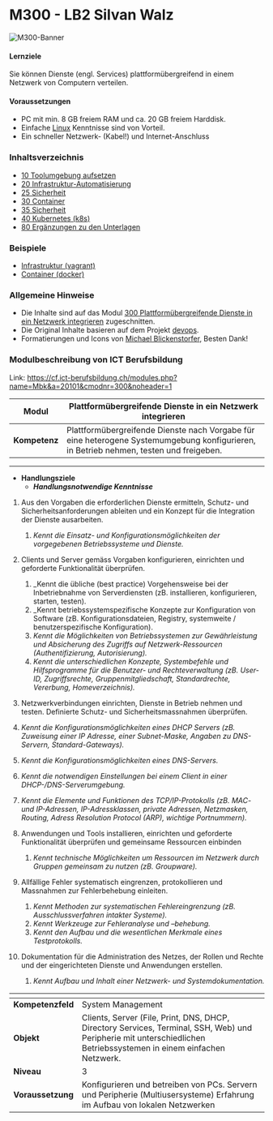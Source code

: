 # M300 - LB2 Silvan Walz

![M300-Banner](images/Banner_M300_GitHub-Repository.png)

#### Lernziele

Sie können Dienste (engl. Services) plattformübergreifend in einem Netzwerk von Computern verteilen.

#### Voraussetzungen

* PC mit min. 8 GB freiem RAM und ca. 20 GB freiem Harddisk.
* Einfache [Linux](80-Ergaenzungen/) Kenntnisse sind von Vorteil.
* Ein schneller Netzwerk- (Kabel!) und Internet-Anschluss

### Inhaltsverzeichnis

* [10 Toolumgebung aufsetzen](10-Toolumgebung/)
* [20 Infrastruktur-Automatisierung](20-Infrastruktur/)
* [25 Sicherheit](25-Sicherheit/)
* [30 Container](30-Container/)
* [35 Sicherheit](35-Sicherheit/)
* [40 Kubernetes (k8s)](40-Kubernetes/)
* [80 Ergänzungen zu den Unterlagen](80-Ergaenzungen/)

### Beispiele

* [Infrastruktur (vagrant)](vagrant/)
* [Container (docker)](docker/)

### Allgemeine Hinweise

* Die Inhalte sind auf das Modul [300 Plattformübergreifende Dienste in ein Netzwerk integrieren](https://cf.ict-berufsbildung.ch/modules.php?name=Mbk&a=20101&cmodnr=300&noheader=1) zugeschnitten.
* Die Original Inhalte basieren auf dem Projekt [devops](https://github.com/mc-b/devops).
* Formatierungen und Icons von [Michael Blickenstorfer](https://github.com/TacoNaco47/M300), Besten Dank!

### Modulbeschreibung von ICT Berufsbildung
Link: https://cf.ict-berufsbildung.ch/modules.php?name=Mbk&a=20101&cmodnr=300&noheader=1

<b> Modul </b>     | Plattformübergreifende Dienste in ein Netzwerk integrieren
-------------------|---------------------------------------------------------------------------------------------------------------------------------------
<b> Kompetenz </b> | Plattformübergreifende Dienste nach Vorgabe für eine heterogene Systemumgebung konfigurieren, in Betrieb nehmen, testen und freigeben.
  
--------------------
  
- **Handlungsziele** 
  - **_Handlungsnotwendige Kenntnisse_** 
                      
1. Aus den Vorgaben die erforderlichen Dienste ermitteln, Schutz- und Sicherheitsanforderungen ableiten und ein Konzept für die Integration der Dienste ausarbeiten. 
   1. _Kennt die Einsatz- und Konfigurationsmöglichkeiten der vorgegebenen Betriebssysteme und Dienste._
 
2. Clients und Server gemäss Vorgaben konfigurieren, einrichten und geforderte Funktionalität überprüfen. 
   1. _Kennt die übliche (best practice) Vorgehensweise bei der Inbetriebnahme von Serverdiensten (zB. installieren, konfigurieren, starten, testen).
   2. _Kennt betriebssystemspezifische Konzepte zur Konfiguration von Software (zB. Konfigurationsdateien, Registry, systemweite / benutzerspezifische Konfiguration).
   3. _Kennt die Möglichkeiten von Betriebssystemen zur Gewährleistung und Absicherung des Zugriffs auf Netzwerk-Ressourcen (Authentifizierung, Autorisierung)._
   4. _Kennt die unterschiedlichen Konzepte, Systembefehle und Hilfsprogramme für die Benutzer- und Rechteverwaltung (zB. User-ID, Zugriffsrechte, Gruppenmitgliedschaft, Standardrechte, Vererbung, Homeverzeichnis)._
3. 	Netzwerkverbindungen einrichten, Dienste in Betrieb nehmen und testen. Definierte Schutz- und Sicherheitsmassnahmen überprüfen.
   1. _Kennt die Konfigurationsmöglichkeiten eines DHCP Servers (zB. Zuweisung einer IP Adresse, einer Subnet-Maske, Angaben zu DNS-Servern, Standard-Gateways)._
   2. _Kennt die Konfigurationsmöglichkeiten eines DNS-Servers._
   3. _Kennt die notwendigen Einstellungen bei einem Client in einer DHCP-/DNS-Serverumgebung._
   4. _Kennt die Elemente und Funktionen des TCP/IP-Protokolls (zB. MAC- und IP-Adressen, IP-Adressklassen, private Adressen, Netzmasken, Routing, Adress Resolution Protocol (ARP), wichtige Portnummern)._
4. Anwendungen und Tools installieren, einrichten und geforderte Funktionalität überprüfen und gemeinsame Ressourcen einbinden 	
   1. _Kennt technische Möglichkeiten um Ressourcen im Netzwerk durch Gruppen gemeinsam zu nutzen (zB. Groupware)._
5. Allfällige Fehler systematisch eingrenzen, protokollieren und Massnahmen zur Fehlerbehebung einleiten. 	
   1. _Kennt Methoden zur systematischen Fehlereingrenzung (zB. Ausschlussverfahren intakter Systeme)._
   2. _Kennt Werkzeuge zur Fehleranalyse und –behebung._
   3. _Kennt den Aufbau und die wesentlichen Merkmale eines Testprotokolls._
6. Dokumentation für die Administration des Netzes, der Rollen und Rechte und der eingerichteten Dienste und Anwendungen erstellen.
   1. _Kennt Aufbau und Inhalt einer Netzwerk- und Systemdokumentation._
    	 

<tab>    | <tab>
--------------------|--------------------------------------------------------------------------------------------------------------------------------------------------------------------
**Kompetenzfeld**   | System Management
**Objekt**        | Clients, Server (File, Print, DNS, DHCP, Directory Services, Terminal, SSH, Web) und Peripherie mit unterschiedlichen Betriebssystemen in einem einfachen Netzwerk.
**Niveau**        | 3
**Voraussetzung** | Konfigurieren und betreiben von PCs. Servern und Peripherie (Multiusersysteme) Erfahrung im Aufbau von lokalen Netzwerken
